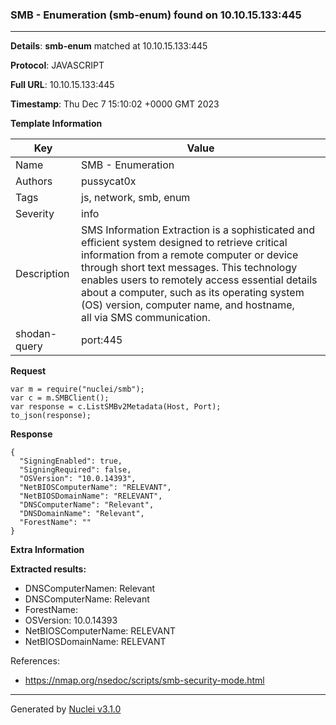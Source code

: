 ### SMB - Enumeration (smb-enum) found on 10.10.15.133:445

----
**Details**: **smb-enum** matched at 10.10.15.133:445

**Protocol**: JAVASCRIPT

**Full URL**: 10.10.15.133:445

**Timestamp**: Thu Dec 7 15:10:02 +0000 GMT 2023

**Template Information**

| Key | Value |
| --- | --- |
| Name | SMB - Enumeration |
| Authors | pussycat0x |
| Tags | js, network, smb, enum |
| Severity | info |
| Description | SMS Information Extraction is a sophisticated and efficient system designed to retrieve critical information from a remote computer or device through short text messages. This technology enables users to remotely access essential details about a computer, such as its operating system (OS) version, computer name, and hostname,<br>all via SMS communication.<br> |
| shodan-query | port:445 |

**Request**
```http
var m = require("nuclei/smb");
var c = m.SMBClient();
var response = c.ListSMBv2Metadata(Host, Port);
to_json(response);
```

**Response**
```http
{
  "SigningEnabled": true,
  "SigningRequired": false,
  "OSVersion": "10.0.14393",
  "NetBIOSComputerName": "RELEVANT",
  "NetBIOSDomainName": "RELEVANT",
  "DNSComputerName": "Relevant",
  "DNSDomainName": "Relevant",
  "ForestName": ""
}
```

**Extra Information**

**Extracted results:**

- DNSComputerNamen: Relevant
- DNSComputerName: Relevant
- ForestName: 
- OSVersion: 10.0.14393
- NetBIOSComputerName: RELEVANT
- NetBIOSDomainName: RELEVANT


References: 
- https://nmap.org/nsedoc/scripts/smb-security-mode.html

----

Generated by [Nuclei v3.1.0](https://github.com/projectdiscovery/nuclei)